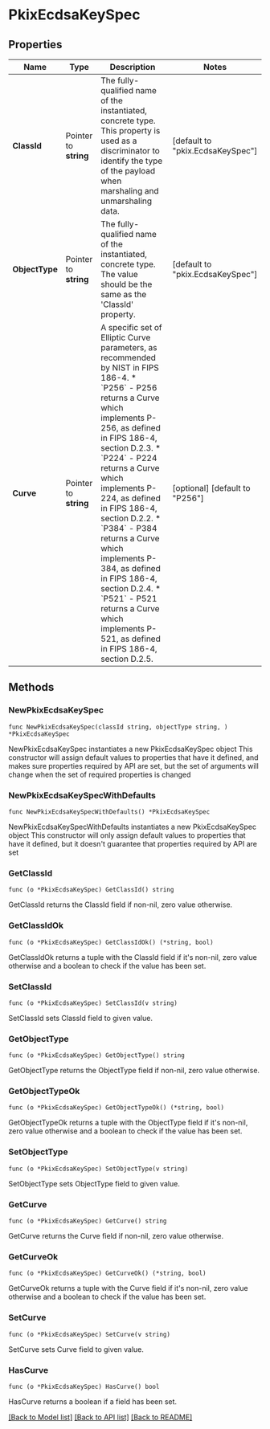 # PkixEcdsaKeySpec

## Properties

Name | Type | Description | Notes
------------ | ------------- | ------------- | -------------
**ClassId** | Pointer to **string** | The fully-qualified name of the instantiated, concrete type. This property is used as a discriminator to identify the type of the payload when marshaling and unmarshaling data. | [default to "pkix.EcdsaKeySpec"]
**ObjectType** | Pointer to **string** | The fully-qualified name of the instantiated, concrete type. The value should be the same as the &#39;ClassId&#39; property. | [default to "pkix.EcdsaKeySpec"]
**Curve** | Pointer to **string** | A specific set of Elliptic Curve parameters, as recommended by NIST in FIPS 186-4. * &#x60;P256&#x60; - P256 returns a Curve which implements P-256, as defined in FIPS 186-4, section D.2.3. * &#x60;P224&#x60; - P224 returns a Curve which implements P-224, as defined in FIPS 186-4, section D.2.2. * &#x60;P384&#x60; - P384 returns a Curve which implements P-384, as defined in FIPS 186-4, section D.2.4. * &#x60;P521&#x60; - P521 returns a Curve which implements P-521, as defined in FIPS 186-4, section D.2.5. | [optional] [default to "P256"]

## Methods

### NewPkixEcdsaKeySpec

`func NewPkixEcdsaKeySpec(classId string, objectType string, ) *PkixEcdsaKeySpec`

NewPkixEcdsaKeySpec instantiates a new PkixEcdsaKeySpec object
This constructor will assign default values to properties that have it defined,
and makes sure properties required by API are set, but the set of arguments
will change when the set of required properties is changed

### NewPkixEcdsaKeySpecWithDefaults

`func NewPkixEcdsaKeySpecWithDefaults() *PkixEcdsaKeySpec`

NewPkixEcdsaKeySpecWithDefaults instantiates a new PkixEcdsaKeySpec object
This constructor will only assign default values to properties that have it defined,
but it doesn't guarantee that properties required by API are set

### GetClassId

`func (o *PkixEcdsaKeySpec) GetClassId() string`

GetClassId returns the ClassId field if non-nil, zero value otherwise.

### GetClassIdOk

`func (o *PkixEcdsaKeySpec) GetClassIdOk() (*string, bool)`

GetClassIdOk returns a tuple with the ClassId field if it's non-nil, zero value otherwise
and a boolean to check if the value has been set.

### SetClassId

`func (o *PkixEcdsaKeySpec) SetClassId(v string)`

SetClassId sets ClassId field to given value.


### GetObjectType

`func (o *PkixEcdsaKeySpec) GetObjectType() string`

GetObjectType returns the ObjectType field if non-nil, zero value otherwise.

### GetObjectTypeOk

`func (o *PkixEcdsaKeySpec) GetObjectTypeOk() (*string, bool)`

GetObjectTypeOk returns a tuple with the ObjectType field if it's non-nil, zero value otherwise
and a boolean to check if the value has been set.

### SetObjectType

`func (o *PkixEcdsaKeySpec) SetObjectType(v string)`

SetObjectType sets ObjectType field to given value.


### GetCurve

`func (o *PkixEcdsaKeySpec) GetCurve() string`

GetCurve returns the Curve field if non-nil, zero value otherwise.

### GetCurveOk

`func (o *PkixEcdsaKeySpec) GetCurveOk() (*string, bool)`

GetCurveOk returns a tuple with the Curve field if it's non-nil, zero value otherwise
and a boolean to check if the value has been set.

### SetCurve

`func (o *PkixEcdsaKeySpec) SetCurve(v string)`

SetCurve sets Curve field to given value.

### HasCurve

`func (o *PkixEcdsaKeySpec) HasCurve() bool`

HasCurve returns a boolean if a field has been set.


[[Back to Model list]](../README.md#documentation-for-models) [[Back to API list]](../README.md#documentation-for-api-endpoints) [[Back to README]](../README.md)


